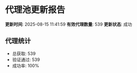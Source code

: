 # 代理池更新报告

**更新时间**: 2025-08-15 11:41:59
**有效代理数量**: 539
**更新状态**:  成功

## 代理统计
- 总获取: 539
- 验证通过: 539
- 成功率: 100%
